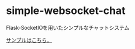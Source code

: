 # simple-websocket-chat
 Flask-SocketIOを用いたシンプルなチャットシステム

 [サンプルはこちら。](https://simple-websocket-chat.glitch.me/)
